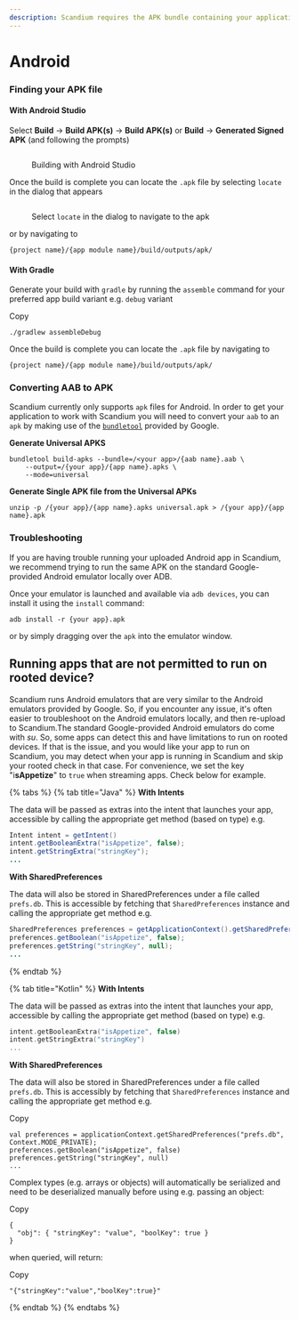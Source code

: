 ```yaml
---
description: Scandium requires the APK bundle containing your application to get started.
---
```


# Android

### Finding your APK file <a href="#finding-your-apk-file" id="finding-your-apk-file"></a>

#### With Android Studio <a href="#with-android-studio" id="with-android-studio"></a>

Select **Build** -> **Build APK(s)** -> **Build APK(s)** or **Build** -> **Generated Signed APK** (and following the prompts)

<figure><img src="https://docs.appetize.io/~gitbook/image?url=https%3A%2F%2F2147444700-files.gitbook.io%2F%7E%2Ffiles%2Fv0%2Fb%2Fgitbook-x-prod.appspot.com%2Fo%2Fspaces%252F-MJUveBCJfn0GR8-hlqi%252Fuploads%252Fgit-blob-398ee77dbe6984ac05562aa58a5f6f2e014db171%252Fimage%2520%283%29%2520%281%29%2520%281%29.png%3Falt%3Dmedia&#x26;width=768&#x26;dpr=4&#x26;quality=100&#x26;sign=ac68b60e&#x26;sv=1" alt=""><figcaption><p>Building with Android Studio</p></figcaption></figure>

Once the build is complete you can locate the `.apk` file by selecting `locate` in the dialog that appears

<figure><img src="https://docs.appetize.io/~gitbook/image?url=https%3A%2F%2F2147444700-files.gitbook.io%2F%7E%2Ffiles%2Fv0%2Fb%2Fgitbook-x-prod.appspot.com%2Fo%2Fspaces%252F-MJUveBCJfn0GR8-hlqi%252Fuploads%252Fgit-blob-1564527b364f2130ab44c8c89a9ffea05eec47cb%252FScreenshot%25202023-05-02%2520at%252015.07.06.png%3Falt%3Dmedia&#x26;width=768&#x26;dpr=4&#x26;quality=100&#x26;sign=7c8fc790&#x26;sv=1" alt=""><figcaption><p>Select <code>locate</code> in the dialog to navigate to the apk</p></figcaption></figure>

or by navigating to

```
{project name}/{app module name}/build/outputs/apk/
```

#### With Gradle <a href="#with-gradle" id="with-gradle"></a>

Generate your build with `gradle` by running the `assemble` command for your preferred app build variant e.g. `debug` variant

Copy

```
./gradlew assembleDebug
```

Once the build is complete you can locate the `.apk` file by navigating to

```
{project name}/{app module name}/build/outputs/apk/
```

### Converting AAB to APK <a href="#converting-aab-to-apk" id="converting-aab-to-apk"></a>

Scandium currently only supports `apk` files for Android. In order to get your application to work with Scandium you will need to convert your `aab` to an `apk` by making use of the [`bundletool`](https://developer.android.com/tools/bundletool) provided by Google.

**Generate Universal APKS**

```
bundletool build-apks --bundle=/<your app>/{aab name}.aab \
    --output=/{your app}/{app name}.apks \
    --mode=universal
```

**Generate Single APK file from the Universal APKs**

```
unzip -p /{your app}/{app name}.apks universal.apk > /{your app}/{app name}.apk
```

### Troubleshooting <a href="#troubleshooting" id="troubleshooting"></a>

If you are having trouble running your uploaded Android app in Scandium, we recommend trying to run the same APK on the standard Google-provided Android emulator locally over ADB.

Once your emulator is launched and available via `adb devices`, you can install it using the `install` command:

```
adb install -r {your app}.apk
```

or by simply dragging over the `apk` into the emulator window.

## Running apps that are not permitted to run on rooted device?

Scandium runs Android emulators that are very similar to the Android emulators provided by Google. So, if you encounter any issue, it's often easier to troubleshoot on the Android emulators locally, and then re-upload to Scandium.The standard Google-provided Android emulators do come with _su_. So, some apps can detect this and have limitations to run on rooted devices. If that is the issue, and you would like your app to run on Scandium, you may detect when your app is running in Scandium and skip your rooted check in that case. For convenience, we set the key "i**sAppetize**" to `true` when streaming apps.  Check below for example.

{% tabs %}
{% tab title="Java" %}
**With Intents**

The data will be passed as extras into the intent that launches your app, accessible by calling the appropriate get method (based on type) e.g.

```java
Intent intent = getIntent()
intent.getBooleanExtra("isAppetize", false);
intent.getStringExtra("stringKey");
...
```

**With SharedPreferences**

The data will also be stored in SharedPreferences under a file called `prefs.db`. This is accessible by fetching that `SharedPreferences` instance and calling the appropriate get method e.g.

```java
SharedPreferences preferences = getApplicationContext().getSharedPreferences("prefs.db", Context.MODE_PRIVATE);
preferences.getBoolean("isAppetize", false);
preferences.getString("stringKey", null);
...
```
{% endtab %}

{% tab title="Kotlin" %}
**With Intents**

The data will be passed as extras into the intent that launches your app, accessible by calling the appropriate get method (based on type) e.g.

```kotlin
intent.getBooleanExtra("isAppetize", false)
intent.getStringExtra("stringKey")
...
```

**With SharedPreferences**

The data will also be stored in SharedPreferences under a file called `prefs.db`. This is accessibly by fetching that `SharedPreferences` instance and calling the appropriate get method e.g.

Copy

```
val preferences = applicationContext.getSharedPreferences("prefs.db", Context.MODE_PRIVATE);
preferences.getBoolean("isAppetize", false)
preferences.getString("stringKey", null)
...
```

Complex types (e.g. arrays or objects) will automatically be serialized and need to be deserialized manually before using e.g. passing an object:

Copy

```
{
  "obj": { "stringKey": "value", "boolKey": true }
}
```

when queried, will return:

Copy

```
"{"stringKey":"value","boolKey":true}"
```
{% endtab %}
{% endtabs %}

